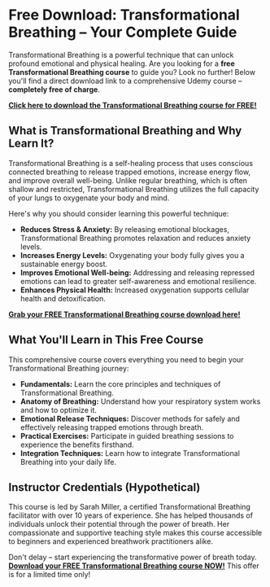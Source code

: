 # Free Download: Transformational Breathing – Your Complete Guide

Transformational Breathing is a powerful technique that can unlock profound emotional and physical healing. Are you looking for a **free Transformational Breathing course** to guide you? Look no further! Below you'll find a direct download link to a comprehensive Udemy course – **completely free of charge**.

[**Click here to download the Transformational Breathing course for FREE!**](https://udemywork.com/transformational-breathing)

## What is Transformational Breathing and Why Learn It?

Transformational Breathing is a self-healing process that uses conscious connected breathing to release trapped emotions, increase energy flow, and improve overall well-being. Unlike regular breathing, which is often shallow and restricted, Transformational Breathing utilizes the full capacity of your lungs to oxygenate your body and mind.

Here's why you should consider learning this powerful technique:

*   **Reduces Stress & Anxiety:** By releasing emotional blockages, Transformational Breathing promotes relaxation and reduces anxiety levels.
*   **Increases Energy Levels:** Oxygenating your body fully gives you a sustainable energy boost.
*   **Improves Emotional Well-being:** Addressing and releasing repressed emotions can lead to greater self-awareness and emotional resilience.
*   **Enhances Physical Health:** Increased oxygenation supports cellular health and detoxification.

[**Grab your FREE Transformational Breathing course download here!**](https://udemywork.com/transformational-breathing)

## What You'll Learn in This Free Course

This comprehensive course covers everything you need to begin your Transformational Breathing journey:

*   **Fundamentals:** Learn the core principles and techniques of Transformational Breathing.
*   **Anatomy of Breathing:** Understand how your respiratory system works and how to optimize it.
*   **Emotional Release Techniques:** Discover methods for safely and effectively releasing trapped emotions through breath.
*   **Practical Exercises:** Participate in guided breathing sessions to experience the benefits firsthand.
*   **Integration Techniques:** Learn how to integrate Transformational Breathing into your daily life.

## Instructor Credentials (Hypothetical)

This course is led by Sarah Miller, a certified Transformational Breathing facilitator with over 10 years of experience. She has helped thousands of individuals unlock their potential through the power of breath. Her compassionate and supportive teaching style makes this course accessible to beginners and experienced breathwork practitioners alike.

Don't delay – start experiencing the transformative power of breath today. **[Download your FREE Transformational Breathing course NOW!](https://udemywork.com/transformational-breathing)** This offer is for a limited time only!
